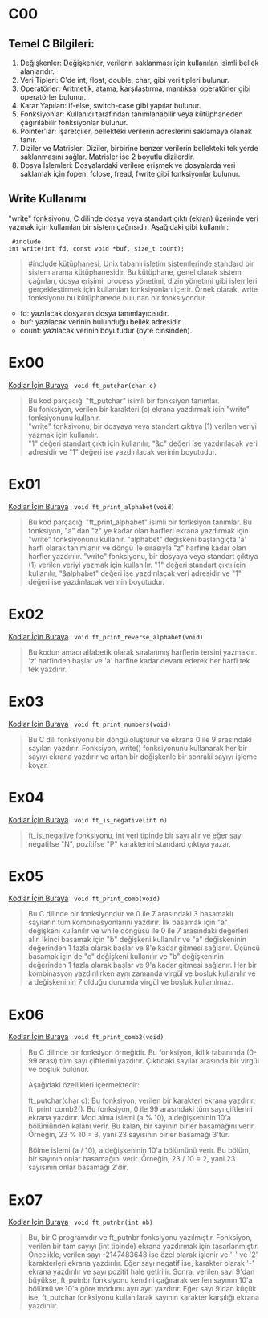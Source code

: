 # C00

<h2> Temel C Bilgileri: </h2>

<ol>
  <li>Değişkenler: Değişkenler, verilerin saklanması için kullanılan isimli bellek alanlarıdır.</li>
  <li>Veri Tipleri: C'de int, float, double, char, gibi veri tipleri bulunur.</li>
  <li>Operatörler: Aritmetik, atama, karşılaştırma, mantıksal operatörler gibi operatörler bulunur.</li>
  <li>Karar Yapıları: if-else, switch-case gibi yapılar bulunur.</li>
  <li>Fonksiyonlar: Kullanıcı tarafından tanımlanabilir veya kütüphaneden çağırılabilir fonksiyonlar bulunur.</li>
  <li>Pointer'lar: İşaretçiler, bellekteki verilerin adreslerini saklamaya olanak tanır.</li>
  <li>Diziler ve Matrisler: Diziler, birbirine benzer verilerin bellekteki tek yerde saklanmasını sağlar. Matrisler ise 2 boyutlu dizilerdir.</li>
  <li>Dosya İşlemleri: Dosyalardaki verilere erişmek ve dosyalarda veri saklamak için fopen, fclose, fread, fwrite gibi fonksiyonlar bulunur.</li>
</ol>

<h2> Write Kullanımı </h2> 

"write" fonksiyonu, C dilinde dosya veya standart çıktı (ekran) üzerinde veri yazmak için kullanılan bir sistem çağrısıdır. Aşağıdaki gibi kullanılır:
  <pre>
<code> #include <unistd.h> 
int write(int fd, const void *buf, size_t count); </code>
</pre>

<blockquote> #include <unistd.h> kütüphanesi, Unix tabanlı işletim sistemlerinde standard bir sistem arama kütüphanesidir. Bu kütüphane, genel olarak sistem çağrıları, dosya erişimi, process yönetimi, dizin yönetimi gibi işlemleri gerçekleştirmek için kullanılan fonksiyonları içerir. Örnek olarak, write fonksiyonu bu kütüphanede bulunan bir fonksiyondur. </blockquote>
  
<ul style="list-style-type:circle;">
  <li>fd: yazılacak dosyanın dosya tanımlayıcısıdır.</li>
  <li>buf: yazılacak verinin bulunduğu bellek adresidir.</li>
  <li>count: yazılacak verinin boyutudur (byte cinsinden).</li>
</ul> 

<h1>Ex00</h1>
<a href="https://github.com/meteulken/42-piscine/blob/main/C00/ex00/ft_putchar.c"> Kodlar İçin Buraya</a>
<code> void	ft_putchar(char c) </code>
<blockquote> Bu kod parçacığı "ft_putchar" isimli bir fonksiyon tanımlar. <br> Bu fonksiyon, verilen bir karakteri (c) ekrana yazdırmak için "write" fonksiyonunu kullanır.<br> "write" fonksiyonu, bir dosyaya veya standart çıktıya (1) verilen veriyi yazmak için kullanılır. <br> "1" değeri standart çıktı için kullanılır, "&c" değeri ise yazdırılacak veri adresidir ve "1" değeri ise yazdırılacak verinin boyutudur.</blockquote>

<h1>Ex01</h1>
<a href="https://github.com/meteulken/42-piscine/blob/main/C00/ex01/ft_print_alphabet.c"> Kodlar İçin Buraya</a>
<code> void	ft_print_alphabet(void) </code>
<blockquote> Bu kod parçacığı "ft_print_alphabet" isimli bir fonksiyon tanımlar. Bu fonksiyon, "a" dan "z" ye kadar olan harfleri ekrana yazdırmak için "write" fonksiyonunu kullanır. "alphabet" değişkeni başlangıçta 'a' harfi olarak tanımlanır ve döngü ile sırasıyla "z" harfine kadar olan harfler yazdırılır. "write" fonksiyonu, bir dosyaya veya standart çıktıya (1) verilen veriyi yazmak için kullanılır. "1" değeri standart çıktı için kullanılır, "&alphabet" değeri ise yazdırılacak veri adresidir ve "1" değeri ise yazdırılacak verinin boyutudur.</blockquote>

<h1>Ex02</h1>
<a href="https://github.com/meteulken/42-piscine/blob/main/C00/ex02/ft_print_reverse_alphabet.c"> Kodlar İçin Buraya</a>
<code> void	ft_print_reverse_alphabet(void) </code>
<blockquote> Bu kodun amacı alfabetik olarak sıralanmış harflerin tersini yazmaktır. 'z' harfinden başlar ve 'a' harfine kadar devam ederek her harfi tek tek yazdırır.</blockquote>

<h1>Ex03</h1>
<a href="https://github.com/meteulken/42-piscine/blob/main/C00/ex03/ft_print_numbers.c"> Kodlar İçin Buraya</a>
<code> void	ft_print_numbers(void) </code>
<blockquote> Bu C dili fonksiyonu bir döngü oluşturur ve ekrana 0 ile 9 arasındaki sayıları yazdırır. Fonksiyon, write() fonksiyonunu kullanarak her bir sayıyı ekrana yazdırır ve artan bir değişkenle bir sonraki sayıyı işleme koyar.
</blockquote> 

<h1>Ex04</h1>
<a href="https://github.com/meteulken/42-piscine/blob/main/C00/ex04/ft_is_negative.c"> Kodlar İçin Buraya</a>
<code> void	ft_is_negative(int n) </code>
<blockquote> ft_is_negative fonksiyonu, int veri tipinde bir sayı alır ve eğer sayı negatifse "N", pozitifse "P" karakterini standard çıktıya yazar.  </blockquote> 

<h1>Ex05</h1>
<a href="https://github.com/meteulken/42-piscine/blob/main/C00/ex05/ft_print_comb.c"> Kodlar İçin Buraya</a>
<code> void	ft_print_comb(void) </code>
<blockquote> Bu C dilinde bir fonksiyondur ve 0 ile 7 arasındaki 3 basamaklı sayıların tüm kombinasyonlarını yazdırır. İlk basamak için "a" değişkeni kullanılır ve while döngüsü ile 0 ile 7 arasındaki değerleri alır. İkinci basamak için "b" değişkeni kullanılır ve "a" değişkeninin değerinden 1 fazla olarak başlar ve 8'e kadar gitmesi sağlanır. Üçüncü basamak için de "c" değişkeni kullanılır ve "b" değişkeninin değerinden 1 fazla olarak başlar ve 9'a kadar gitmesi sağlanır. Her bir kombinasyon yazdırılırken aynı zamanda virgül ve boşluk kullanılır ve a değişkeninin 7 olduğu durumda virgül ve boşluk kullanılmaz. </blockquote> 

<h1>Ex06</h1>
<a href="https://github.com/meteulken/42-piscine/blob/main/C00/ex06/ft_print_comb2.c"> Kodlar İçin Buraya</a>
<code> void	ft_print_comb2(void) </code>
<blockquote> Bu C dilinde bir fonksiyon örneğidir. Bu fonksiyon, ikilik tabanında (0-99 arası) tüm sayı çiftlerini yazdırır. Çıktıdaki sayılar arasında bir virgül ve boşluk bulunur.

Aşağıdaki özellikleri içermektedir:

ft_putchar(char c): Bu fonksiyon, verilen bir karakteri ekrana yazdırır.
ft_print_comb2(): Bu fonksiyon, 0 ile 99 arasındaki tüm sayı çiftlerini ekrana yazdırır.
Mod alma işlemi (a % 10), a değişkeninin 10'a bölümünden kalanı verir. Bu kalan, bir sayının birler basamağını verir. Örneğin, 23 % 10 = 3, yani 23 sayısının birler basamağı 3'tür.

Bölme işlemi (a / 10), a değişkeninin 10'a bölümünü verir. Bu bölüm, bir sayının onlar basamağını verir. Örneğin, 23 / 10 = 2, yani 23 sayısının onlar basamağı 2'dir.
</blockquote> 

<h1>Ex07</h1>
<a href="https://github.com/meteulken/42-piscine/blob/main/C00/ex07/ft_putnbr.c"> Kodlar İçin Buraya</a>
<code> void	ft_putnbr(int nb) </code>
<blockquote> Bu, bir C programıdır ve ft_putnbr fonksiyonu yazılmıştır. Fonksiyon, verilen bir tam sayıyı (int tipinde) ekrana yazdırmak için tasarlanmıştır. Öncelikle, verilen sayı -2147483648 ise özel olarak işlenir ve '-' ve '2' karakterleri ekrana yazdırılır. Eğer sayı negatif ise, karakter olarak '-' ekrana yazdırılır ve sayı pozitif hale getirilir. Sonra, verilen sayı 9'dan büyükse, ft_putnbr fonksiyonu kendini çağırarak verilen sayının 10'a bölümü ve 10'a göre modunu ayrı ayrı yazdırır. Eğer sayı 9'dan küçük ise, ft_putchar fonksiyonu kullanılarak sayının karakter karşılığı ekrana yazdırılır. </blockquote> 

